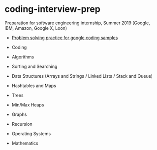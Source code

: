 # coding-interview-prep
Preparation for software engineering internship, Summer 2019 (Google, IBM, Amazon, Google X, Loon)

- <a href = "https://github.com/suyeon0506/Algorithm/tree/master/Leetcode">Problem solving practice for google coding samples</a>

- Coding
- Algorithms
- Sorting and Searching
- Data Structures (Arrays and Strings / Linked Lists / Stack and Queue)
- Hashtables and Maps
- Trees
- Min/Max Heaps
- Graphs
- Recursion
- Operating Systems
- Mathematics
